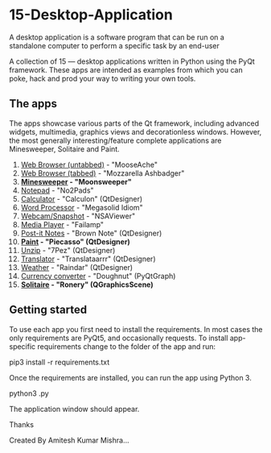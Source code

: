 # 15-Desktop-Application


A desktop application is a software program that can be run on a standalone computer to perform a specific task by an end-user


A collection of 15 — desktop applications written in Python
using the PyQt framework. These apps are intended as examples from
which you can poke, hack and prod your way to writing your own tools.


## The apps

The apps showcase various parts of the Qt framework, including advanced widgets,
multimedia, graphics views and decorationless windows. However, the most
generally interesting/feature complete applications are Minesweeper, Solitaire
and Paint.


1. [Web Browser (untabbed)](browser/) - "MooseAche"
1. [Web Browser (tabbed)](browser_tabbed/) - "Mozzarella Ashbadger"
1. **[Minesweeper](minesweeper/) - "Moonsweeper"**
1. [Notepad](notepad/) - "No2Pads"
1. [Calculator](calculator/) - "Calculon" (QtDesigner)
1. [Word Processor](wordprocessor/) - "Megasolid Idiom"
1. [Webcam/Snapshot](camera/) - "NSAViewer"
1. [Media Player](mediaplayer/) - "Failamp"
1. [Post-it Notes](notes/) - "Brown Note" (QtDesigner)
1. **[Paint](paint/) - "Piecasso" (QtDesigner)**
1. [Unzip](unzip/) - "7Pez" (QtDesigner)
1. [Translator](translate/) - "Translataarrr" (QtDesigner)
1. [Weather](weather/) - "Raindar" (QtDesigner)
1. [Currency converter](currency/) - "Doughnut" (PyQtGraph)
1. **[Solitaire](solitaire/) - "Ronery" (QGraphicsScene)**


## Getting started


To use each app you first need to install the requirements. In most cases
the only requirements are PyQt5, and occasionally requests. To install
app-specific requirements change to the folder of the app and run:


pip3 install -r requirements.txt


Once the requirements are installed, you can run the app using Python 3.


python3 <filename>.py


The application window should appear.


Thanks

Created By Amitesh Kumar Mishra...
